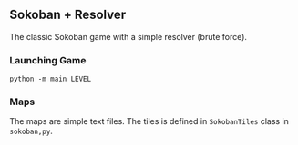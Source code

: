 ## Sokoban + Resolver

The classic Sokoban game with a simple resolver (brute force).

### Launching Game

```python -m main LEVEL```

### Maps

The maps are simple text files.
The tiles is defined in ```SokobanTiles``` class in ```sokoban,py```.
